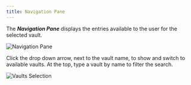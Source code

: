 ```yaml
---
title: Navigation Pane
---
```

The ***Navigation Pane*** displays the entries available to the user for the selected vault.  

![Navigation Pane](/img/en/server/serverop8024.png)

Click the drop down arrow, next to the vault name, to show and switch to available vaults. At the top, type a vault by name to filter the search.  

![Vaults Selection](/img/en/server/serverop4008.png)
